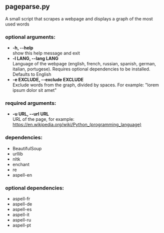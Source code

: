 ## pageparse.py

A small script that scrapes a webpage and displays a graph of the most used words  

### optional arguments:  
* **-h, --help**  
show this help message and exit  
* **-l LANG, --lang LANG**  
Language of the webpage (english, french, russian, spanish, german, italian, portugese). Requires optional dependencies to be installed. Defaults to English  
* **-e EXCLUDE, --exclude EXCLUDE**  
Exclude words from the graph, divided by spaces. For example: "lorem ipsum dolor sit amet"  

### required arguments:
* **-u URL, --url URL**  
URL of the page, for example: https://en.wikipedia.org/wiki/Python_(programming_language)  

### dependencies:
* BeautifulSoup
* urllib
* nltk
* enchant
* re
* aspell-en

### optional dependencies:
* aspell-fr
* aspell-de
* aspell-es
* aspell-it
* aspell-ru
* aspell-pt
